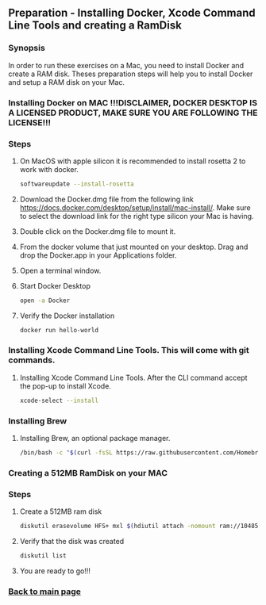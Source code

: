 ## Preparation - Installing Docker, Xcode Command Line Tools and creating a RamDisk

### Synopsis

In order to run these exercises on a Mac, you need to install Docker and create a RAM disk. Theses preparation steps will help you to install Docker and setup a RAM disk on your Mac.

### Installing Docker on MAC !!!DISCLAIMER, DOCKER DESKTOP IS A LICENSED PRODUCT, MAKE SURE YOU ARE FOLLOWING THE LICENSE!!!

### Steps

1. On MacOS with apple silicon it is recommended to install rosetta 2 to work with docker.
   ```sh
   softwareupdate --install-rosetta
   ```
1. Download the Docker.dmg file from the following link https://docs.docker.com/desktop/setup/install/mac-install/. Make sure to select the download link for the right type silicon your Mac is having.
   
1. Double click on the Docker.dmg file to mount it.
1. From the docker volume that just mounted on your desktop. Drag and drop the Docker.app in your Applications folder.
1. Open a terminal window.
1. Start Docker Desktop
   ```sh
   open -a Docker
   ```
1. Verify the Docker installation
   ```sh
   docker run hello-world
   ```

### Installing Xcode Command Line Tools. This will come with git commands.

1. Installing Xcode Command Line Tools. After the CLI command accept the pop-up to install Xcode.
   ```sh
   xcode-select --install
   ```

### Installing Brew

1. Installing Brew, an optional package manager.
   ```sh
   /bin/bash -c "$(curl -fsSL https://raw.githubusercontent.com/Homebrew/install/HEAD/install.sh)"
   ```

### Creating a 512MB RamDisk on your MAC

### Steps

1. Create a 512MB ram disk
   ```sh
   diskutil erasevolume HFS+ mxl $(hdiutil attach -nomount ram://1048576)
   ```
1. Verify that the disk was created
   ```sh
   diskutil list
   ```
1. You are ready to go!!!

### [Back to main page](../README.md)
